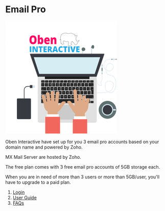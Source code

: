 # Email Pro
![](oben-interactive-fr-avatar-yeah-min.png)

Oben Interactive have set up for you 3 email pro accounts based on your domain name and powered by Zoho. 

MX Mail Server are hosted by Zoho.

The free plan comes with 3 free email pro accounts of 5GB storage each. 

When you are in need of more than 3 users or more than 5GB/user, you'll have to upgrade to a paid plan.

1. [Login](mail_login.md)
2. [User Guide](user_guide.md)
3. [FAQs](email_faqs.md)


